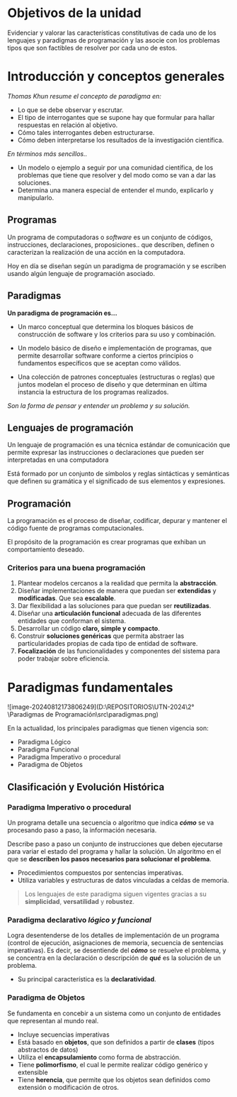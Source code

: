 # Objetivos de la unidad

Evidenciar y valorar las características constitutivas de cada uno de los lenguajes y paradigmas de programación y las asocie con los problemas tipos que son factibles de resolver por cada uno de estos.

# Introducción y conceptos generales

*Thomas Khun resume el concepto de paradigma en:*

- Lo que se debe observar y escrutar.
- El tipo de interrogantes que se supone hay que formular para hallar respuestas en relación al objetivo.
- Cómo tales interrogantes deben estructurarse.
- Cómo deben interpretarse los resultados de la investigación científica.

*En términos más sencillos..*

- Un modelo o ejemplo a seguir por una comunidad científica, de los problemas que tiene que resolver y del modo como se van a dar las soluciones.
- Determina una manera especial de entender el mundo, explicarlo y manipularlo.

## Programas

Un programa de computadoras o *software* es un conjunto de códigos, instrucciones, declaraciones, proposiciones.. que describen, definen o caracterizan la realización de una acción en la computadora.

Hoy en día se diseñan según un paradigma de programación y se escriben usando algún lenguaje de programación asociado.

## Paradigmas

**Un paradigma de programación es...**

- Un marco conceptual que determina los bloques básicos de construcción de software y los criterios para su uso y combinación.

- Un modelo básico de diseño e implementación de programas, que permite desarrollar software conforme a ciertos principios o fundamentos específicos que se aceptan como válidos.
- Una colección de patrones conceptuales (estructuras o reglas) que juntos modelan el proceso de diseño y que determinan en última instancia la estructura de los programas realizados.

*Son la forma de pensar y entender un problema y su solución.*

## Lenguajes de programación

Un lenguaje de programación es una técnica estándar de comunicación que permite expresar las instrucciones o declaraciones que pueden ser interpretadas en una computadora

Está formado por un conjunto de símbolos y reglas sintácticas y semánticas que definen su gramática y el significado de sus elementos y expresiones.

## Programación

La programación es el proceso de diseñar, codificar, depurar y mantener el código fuente de programas computacionales.

El propósito de la programación es crear programas que exhiban un comportamiento deseado.

### Criterios para una buena programación

1. Plantear modelos cercanos a la realidad que permita la **abstracción**.
2. Diseñar implementaciones de manera que puedan ser **extendidas** y **modificadas**. Que sea **escalable**.
3. Dar flexibilidad a las soluciones para que puedan ser **reutilizadas**.
4. Diseñar una **articulación funcional** adecuada de las diferentes entidades que conforman el sistema.
5. Desarrollar un código **claro, simple y compacto**.
6. Construir **soluciones genéricas** que permita abstraer las particularidades propias de cada tipo de entidad de software.
7. **Focalización** de las funcionalidades y componentes del sistema para poder trabajar sobre eficiencia.

# Paradigmas fundamentales

![image-20240812173806249](D:\REPOSITORIOS\UTN-2024\2°\Paradigmas de Programación\src\paradigmas.png)

En la actualidad, los principales paradigmas que tienen vigencia son:

- Paradigma Lógico
- Paradigma Funcional
- Paradigma Imperativo o procedural
- Paradigma de Objetos

## Clasificación y Evolución Histórica

### Paradigma Imperativo o procedural

Un programa detalle una secuencia o algoritmo que indica ***cómo*** se va procesando paso a paso, la información necesaria.

Describe paso a paso un conjunto de instrucciones que deben ejecutarse para variar el estado del programa y hallar la solución. Un algoritmo en el que se **describen los pasos necesarios para solucionar el problema**.

- Procedimientos compuestos por sentencias imperativas.
- Utiliza variables y estructuras de datos vinculadas a celdas de memoria.

> Los lenguajes de este paradigma siguen vigentes gracias a su **simplicidad**, **versatilidad** y **robustez**.

### Paradigma declarativo *lógico y funcional*

Logra desentenderse de los detalles de implementación de un programa (control de ejecución, asignaciones de memoria, secuencia de sentencias imperativas). Es decir, se desentiende del ***cómo*** se resuelve el problema, y se concentra en la declaración o descripción de ***qué*** es la solución de un problema.

- Su principal característica es la **declaratividad**.

### Paradigma de Objetos

Se fundamenta en concebir a un sistema como un conjunto de entidades que representan al mundo real.

- Incluye secuencias imperativas
- Está basado en **objetos**, que son definidos a partir de **clases** (tipos abstractos de datos)
- Utiliza el **encapsulamiento** como forma de abstracción.
- Tiene **polimorfismo**, el cual le permite realizar código genérico y extensible
- Tiene **herencia**, que permite que los objetos sean definidos como extensión o modificación de otros.